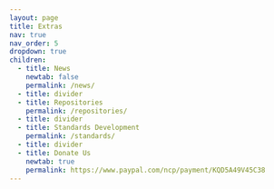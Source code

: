 ```yaml
---
layout: page
title: Extras
nav: true
nav_order: 5
dropdown: true
children:
  - title: News
    newtab: false
    permalink: /news/
  - title: divider
  - title: Repositories
    permalink: /repositories/
  - title: divider
  - title: Standards Development
    permalink: /standards/
  - title: divider
  - title: Donate Us
    newtab: true
    permalink: https://www.paypal.com/ncp/payment/KQD5A49V45C38
---
```

